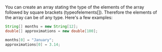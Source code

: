 You can create an array stating the type of the elements of the array followed by square brackets (typeofelements[]). Therefore the elements of the array can be of any type. Here's a few examples:
```Java
String[] months = new String[12];
double[] approximations = new double[100];

months[0] = "January";
approximations[0] = 3.14;
```